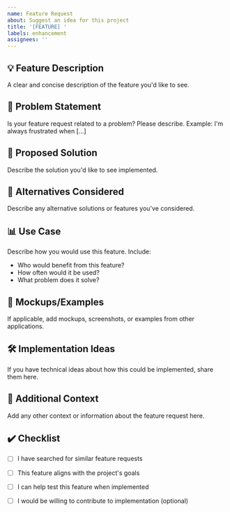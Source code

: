 ```yaml
---
name: Feature Request
about: Suggest an idea for this project
title: '[FEATURE] '
labels: enhancement
assignees: ''
---
```


## 💡 Feature Description
A clear and concise description of the feature you'd like to see.

## 🎯 Problem Statement
Is your feature request related to a problem? Please describe.
Example: I'm always frustrated when [...]

## 🚀 Proposed Solution
Describe the solution you'd like to see implemented.

## 🔄 Alternatives Considered
Describe any alternative solutions or features you've considered.

## 📊 Use Case
Describe how you would use this feature. Include:
- Who would benefit from this feature?
- How often would it be used?
- What problem does it solve?

## 🎨 Mockups/Examples
If applicable, add mockups, screenshots, or examples from other applications.

## 🛠️ Implementation Ideas
If you have technical ideas about how this could be implemented, share them here.

## 📝 Additional Context
Add any other context or information about the feature request here.

## ✔️ Checklist
- [ ] I have searched for similar feature requests
- [ ] This feature aligns with the project's goals
- [ ] I can help test this feature when implemented
- [ ] I would be willing to contribute to implementation (optional)


